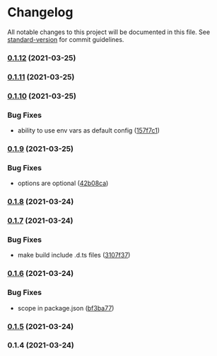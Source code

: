 # Changelog

All notable changes to this project will be documented in this file. See [standard-version](https://github.com/conventional-changelog/standard-version) for commit guidelines.

### [0.1.12](https://github.com/GreenCubeIO/gpayments/compare/v0.1.11...v0.1.12) (2021-03-25)

### [0.1.11](https://github.com/GreenCubeIO/gpayments/compare/v0.1.10...v0.1.11) (2021-03-25)

### [0.1.10](https://github.com/GreenCubeIO/gpayments/compare/v0.1.9...v0.1.10) (2021-03-25)


### Bug Fixes

* ability to use env vars as default config ([157f7c1](https://github.com/GreenCubeIO/gpayments/commit/157f7c1a259d58565ff9de6efff7062bcab67078))

### [0.1.9](https://github.com/GreenCubeIO/gpayments/compare/v0.1.8...v0.1.9) (2021-03-25)


### Bug Fixes

* options are optional ([42b08ca](https://github.com/GreenCubeIO/gpayments/commit/42b08ca387f3a3470662b6ca052a4d6d7ba1dedb))

### [0.1.8](https://github.com/GreenCubeIO/gpayments/compare/v0.1.7...v0.1.8) (2021-03-24)

### [0.1.7](https://github.com/GreenCubeIO/gpayments/compare/v0.1.6...v0.1.7) (2021-03-24)


### Bug Fixes

* make build include .d.ts files ([3107f37](https://github.com/GreenCubeIO/gpayments/commit/3107f37dd9171a2bf944f32652413cb89f6e7413))

### [0.1.6](https://github.com/GreenCubeIO/gpayments/compare/v0.1.5...v0.1.6) (2021-03-24)


### Bug Fixes

* scope in package.json ([bf3ba77](https://github.com/GreenCubeIO/gpayments/commit/bf3ba77e19a868adb2704d1f7dbbde5444ecd64f))

### [0.1.5](https://github.com/cayasso/gpayments/compare/v0.1.4...v0.1.5) (2021-03-24)

### 0.1.4 (2021-03-24)
